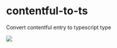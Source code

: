 # contentful-to-ts
Convert contentful entry to typescript type

![](https://i.imgur.com/LmnAtCq.gif)
